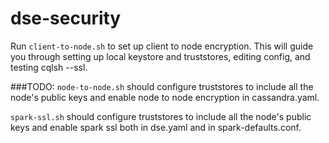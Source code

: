 # dse-security

Run `client-to-node.sh` to set up client to node encryption. This will guide you through setting up local keystore and truststores, editing config, and testing cqlsh --ssl.

###TODO:
`node-to-node.sh` should configure truststores to include all the node's public keys and enable node to node encryption in cassandra.yaml.

`spark-ssl.sh` should configure truststores to include all the node's public keys and enable spark ssl both in dse.yaml and in spark-defaults.conf.
